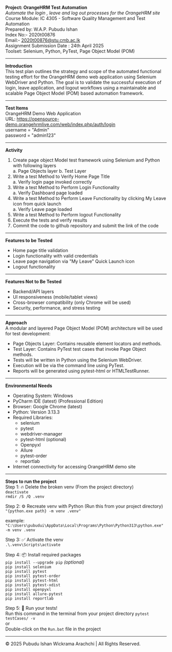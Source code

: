 **Project: OrangeHRM Test Automation** <br>
_Automate the login , leave and log out processes for the OrangeHRM site_ <br>
Course Module: IC 4305 - Software Quality Management and Test Automation <br>
Prepared by: W.A.P. Pubudu Ishan <br>
Index No:- 2020t00876 <br>
Email:- 2020t00876@stu.cmb.ac.lk <br>
Assignment Submission Date : 24th April 2025 <br>
Toolset: Selenium, Python, PyTest, Page Object Model (POM) <br>

---

**Introduction** <br>
This test plan outlines the strategy and scope of the automated functional testing effort for the OrangeHRM demo web application using Selenium WebDriver and Python. The goal is to validate the successful execution of login, leave application, and logout workflows using a maintainable and scalable Page Object Model (POM) based automation framework. <br>

---

**Test Items** <br>
OrangeHRM Demo Web Application <br>
URL: https://opensource-demo.orangehrmlive.com/web/index.php/auth/login <br>
username = "Admin" <br>
password = "admin123" <br>

---

**Activity** <br>
1. Create page object Model test framework using Selenium and Python with following layers <br>
      a. Page Objects layer            b. Test Layer <br>
2. Write a test Method to Verify Home Page Title <br>
      a. Verify login page invoked correctly <br>
3. Write a test Method to Perform Login Functionality <br>
      a. Verify Dashboard page loaded <br>
4. Write a test Method to Perform Leave Functionality by clicking My Leave icon from quick launch <br>
      a. Verify Leave page loaded <br>
5. Write a test Method to Perform logout Functionality <br>
6. Execute the tests and verify results <br>
7. Commit the code to github repository and submit the link of the code <br>

---

**Features to be Tested** <br>
  - Home page title validation <br>
  - Login functionality with valid credentials <br>
  - Leave page navigation via "My Leave" Quick Launch icon <br>
  - Logout functionality <br>

---

**Features Not to Be Tested** <br>
  - Backend/API layers <br>
  - UI responsiveness (mobile/tablet views) <br>
  - Cross-browser compatibility (only Chrome will be used) <br>
  - Security, performance, and stress testing <br>

---

**Approach** <br>
A modular and layered Page Object Model (POM) architecture will be used for test development: <br>
  - Page Objects Layer: Contains reusable element locators and methods. <br>
  - Test Layer: Contains PyTest test cases that invoke Page Object methods. <br>
  - Tests will be written in Python using the Selenium WebDriver. <br>
  - Execution will be via the command line using PyTest. <br>
  - Reports will be generated using pytest-html or HTMLTestRunner. <br>

---

**Environmental Needs** <br>
  - Operating System: Windows <br>
  - PyCharm IDE (latest) (Professional Edition) <br>
  - Browser: Google Chrome (latest) <br>
  - Python: Version 3.13.3 <br>
  - Required Libraries: <br>
      - selenium <br>
      - pytest <br>
      - webdriver-manager <br>
      - pytest-html (optional) <br>
      - Openpyxl <br>
      - Allure <br>
      - pytest-order <br>
      - reportlab <br>
  - Internet connectivity for accessing OrangeHRM demo site <br>

---

**Steps to run the project** <br>
Step 1: 🔥 Delete the broken venv (From the project directory) <br>
`deactivate` <br>
`rmdir /S /Q .venv` <br>

Step 2: ⚙️ Recreate venv with Python (Run this from your project directory) <br>
`"{python.exe path} -m venv .venv"`

example: <br>
`"C:\Users\pubudui\AppData\Local\Programs\Python\Python313\python.exe" -m venv .venv`

Step 3: ✅ Activate the venv <br>
`.\.venv\Scripts\activate`

Step 4: 📦 Install required packages <br>
`pip install --upgrade pip` _(optional)_ <br> 
`pip install selenium` <br>
`pip install pytest` <br>
`pip install pytest-order` <br>
`pip install pytest-html` <br>
`pip install pytest-xdist` <br>
`pip install openpyxl` <br>
`pip install allure-pytest` <br>
`pip install reportlab` <br>

Step 5: 🧪 Run your tests! <br>
Run this command in the terminal from your project directory `pytest testCases/ -v` <br>
or <br>
Double-click on the `Run.bat` file in the project

---

<p>&copy; 2025 Pubudu Ishan Wickrama Arachchi | All Rights Reserved.</p>
